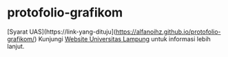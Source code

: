 # protofolio-grafikom
[Syarat UAS](https://link-yang-dituju](https://alfanoihz.github.io/protofolio-grafikom/)
Kunjungi [Website Universitas Lampung](https://www.unila.ac.id) untuk informasi lebih lanjut.

